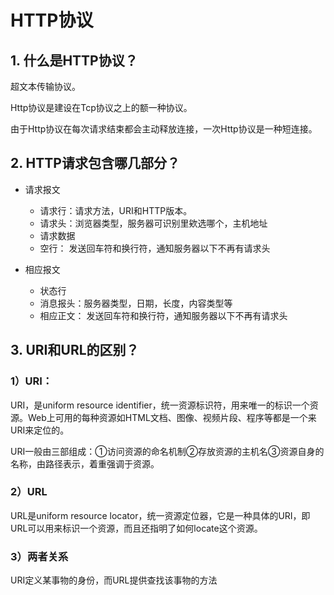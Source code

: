 # HTTP协议

## 1. 什么是HTTP协议？

超文本传输协议。

Http协议是建设在Tcp协议之上的额一种协议。

由于Http协议在每次请求结束都会主动释放连接，一次Http协议是一种短连接。

## 2. HTTP请求包含哪几部分？

* 请求报文
  * 请求行：请求方法，URI和HTTP版本。
  * 请求头：浏览器类型，服务器可识别里欸选哪个，主机地址
  * 请求数据
  * 空行： 发送回车符和换行符，通知服务器以下不再有请求头

* 相应报文
  * 状态行
  * 消息报头：服务器类型，日期，长度，内容类型等
  * 相应正文： 发送回车符和换行符，通知服务器以下不再有请求头

## 3. URI和URL的区别？

### 1）URI：

URI，是uniform resource identifier，统一资源标识符，用来唯一的标识一个资源。Web上可用的每种资源如HTML文档、图像、视频片段、程序等都是一个来URI来定位的。

URI一般由三部组成：①访问资源的命名机制②存放资源的主机名③资源自身的名称，由路径表示，着重强调于资源。

### 2）URL

URL是uniform resource locator，统一资源定位器，它是一种具体的URI，即URL可以用来标识一个资源，而且还指明了如何locate这个资源。

### 3）两者关系

URI定义某事物的身份，而URL提供查找该事物的方法